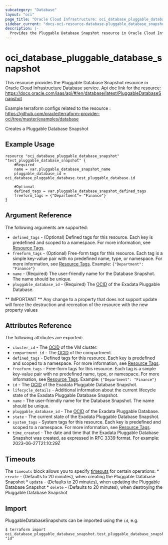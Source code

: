 ```yaml
---
subcategory: "Database"
layout: "oci"
page_title: "Oracle Cloud Infrastructure: oci_database_pluggable_database_snapshot"
sidebar_current: "docs-oci-resource-database-pluggable_database_snapshot"
description: |-
  Provides the Pluggable Database Snapshot resource in Oracle Cloud Infrastructure Database service
---
```


# oci_database_pluggable_database_snapshot
This resource provides the Pluggable Database Snapshot resource in Oracle Cloud Infrastructure Database service.
Api doc link for the resource: https://docs.oracle.com/iaas/api/#/en/database/latest/PluggableDatabaseSnapshot

Example terraform configs related to the resource : https://github.com/oracle/terraform-provider-oci/tree/master/examples/database

Creates a Pluggable Database Snapshot


## Example Usage

```hcl
resource "oci_database_pluggable_database_snapshot" "test_pluggable_database_snapshot" {
	#Required
	name = var.pluggable_database_snapshot_name
	pluggable_database_id = oci_database_pluggable_database.test_pluggable_database.id

	#Optional
	defined_tags = var.pluggable_database_snapshot_defined_tags
	freeform_tags = {"Department"= "Finance"}
}
```

## Argument Reference

The following arguments are supported:

* `defined_tags` - (Optional) Defined tags for this resource. Each key is predefined and scoped to a namespace. For more information, see [Resource Tags](https://docs.cloud.oracle.com/iaas/Content/General/Concepts/resourcetags.htm). 
* `freeform_tags` - (Optional) Free-form tags for this resource. Each tag is a simple key-value pair with no predefined name, type, or namespace. For more information, see [Resource Tags](https://docs.cloud.oracle.com/iaas/Content/General/Concepts/resourcetags.htm).  Example: `{"Department": "Finance"}` 
* `name` - (Required) The user-friendly name for the Database Snapshot. The name should be unique.
* `pluggable_database_id` - (Required) The [OCID](https://docs.cloud.oracle.com/iaas/Content/General/Concepts/identifiers.htm) of the Exadata Pluggable Database.


** IMPORTANT **
Any change to a property that does not support update will force the destruction and recreation of the resource with the new property values

## Attributes Reference

The following attributes are exported:

* `cluster_id` - The [OCID](https://docs.cloud.oracle.com/iaas/Content/General/Concepts/identifiers.htm) of the VM cluster.
* `compartment_id` - The [OCID](https://docs.cloud.oracle.com/iaas/Content/General/Concepts/identifiers.htm) of the compartment.
* `defined_tags` - Defined tags for this resource. Each key is predefined and scoped to a namespace. For more information, see [Resource Tags](https://docs.cloud.oracle.com/iaas/Content/General/Concepts/resourcetags.htm). 
* `freeform_tags` - Free-form tags for this resource. Each tag is a simple key-value pair with no predefined name, type, or namespace. For more information, see [Resource Tags](https://docs.cloud.oracle.com/iaas/Content/General/Concepts/resourcetags.htm).  Example: `{"Department": "Finance"}` 
* `id` - The [OCID](https://docs.cloud.oracle.com/iaas/Content/General/Concepts/identifiers.htm) of the Exadata Pluggable Database Snapshot.
* `lifecycle_details` - Additional information about the current lifecycle state of the Exadata Pluggable Database Snapshot.
* `name` - The user-friendly name for the Database Snapshot. The name should be unique.
* `pluggable_database_id` - The [OCID](https://docs.cloud.oracle.com/iaas/Content/General/Concepts/identifiers.htm) of the Exadata Pluggable Database.
* `state` - The current state of the Exadata Pluggable Database Snapshot.
* `system_tags` - System tags for this resource. Each key is predefined and scoped to a namespace. For more information, see [Resource Tags](https://docs.cloud.oracle.com/iaas/Content/General/Concepts/resourcetags.htm). 
* `time_created` - The date and time that the Exadata Pluggable Database Snapshot was created, as expressed in RFC 3339 format. For example: 2023-06-27T21:10:29Z 

## Timeouts

The `timeouts` block allows you to specify [timeouts](https://registry.terraform.io/providers/oracle/oci/latest/docs/guides/changing_timeouts) for certain operations:
	* `create` - (Defaults to 20 minutes), when creating the Pluggable Database Snapshot
	* `update` - (Defaults to 20 minutes), when updating the Pluggable Database Snapshot
	* `delete` - (Defaults to 20 minutes), when destroying the Pluggable Database Snapshot


## Import

PluggableDatabaseSnapshots can be imported using the `id`, e.g.

```
$ terraform import oci_database_pluggable_database_snapshot.test_pluggable_database_snapshot "id"
```


